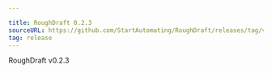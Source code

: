 ```yaml
---

title: RoughDraft 0.2.3
sourceURL: https://github.com/StartAutomating/RoughDraft/releases/tag/v0.2.3
tag: release
---
```

RoughDraft v0.2.3
